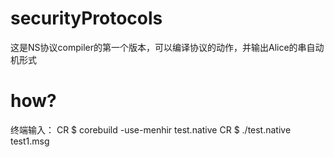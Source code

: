 # securityProtocols
这是NS协议compiler的第一个版本，可以编译协议的动作，并输出Alice的串自动机形式
# how?
 终端输入：
 CR $ corebuild -use-menhir test.native 
 CR $ ./test.native  test1.msg
 
